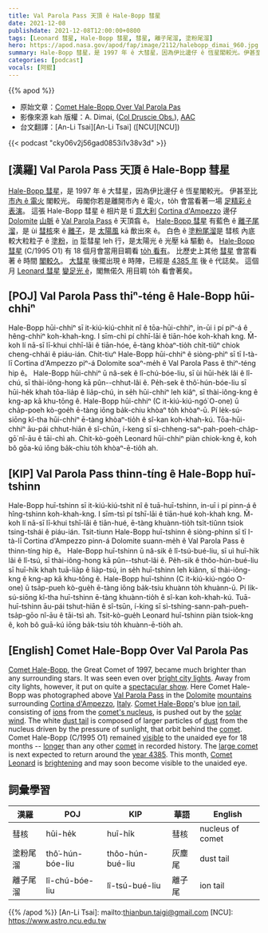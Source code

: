 ```yaml
---
title: Val Parola Pass 天頂 ê Hale-Bopp 彗星
date: 2021-12-08
publishdate: 2021-12-08T12:00:00+0800
tags: [Leonard 彗星, Hale-Bopp 彗星, 彗星, 離子尾溜, 塗粉尾溜]
hero: https://apod.nasa.gov/apod/fap/image/2112/halebopp_dimai_960.jpg
summary: Hale-Bopp 彗星，是 1997 年 ê 大彗星，因為伊比邊仔 ê 恆星閣較光。伊甚至比市內 ê 電火閣較光。毋閣你若是離開市內 ê 電火，to̍h 會當看著一場足精彩 ê 表演。
categories: [podcast]
vocals: [阿錕]
---
```


{{% apod %}}

- 原始文章：[Comet Hale-Bopp Over Val Parola Pas](https://apod.nasa.gov/apod/ap211208.html)
- 影像來源 kah 版權：A. Dimai, ([Col Druscie Obs.](https://www.cortinastelle.it/joomla30/index.php/it/osservatorio/osservatorio-del-col-druscie)), [AAC](https://www.cortinastelle.it/joomla30/index.php/it/)
- 台文翻譯：[An-Li Tsai][An-Li Tsai] ([NCU][NCU])

{{< podcast "cky06v2j56gad0853i1v38v3d" >}}

## [漢羅] Val Parola Pass 天頂 ê Hale-Bopp 彗星
[Hale-Bopp 彗星][Comet Hale-Bopp 1]，是 1997 年 ê 大彗星，因為伊比邊仔 ê 恆星閣較光。
伊甚至比 [市內 ê 電火][bright city lights] 閣較光。
毋閣你若是離開市內 ê 電火，to̍h 會當看著一場 [足精彩 ê 表演][spectacular show]。
這張 Hale-Bopp 彗星 ê 相片是 tī [意大利][Italy] [Cortina d'Ampezzo][Cortina d'Ampezzo] 邊仔 [Dolomite][Dolomite] [山脈][mountains] ê [Val Parola Pass][Val Parola Pass] ê 天頂翕 ê。
[Hale-Bopp 彗星][Comet Hale-Bopp 2] 有藍色 ê [離子尾溜][ion tail]，是 ùi [彗核][comet's nucleus]來 ê [離子][ions]，是 [太陽風][solar wind] kā 歕出來 ê。
白色 ê [塗粉尾溜][dust tail]是 彗核 內底較大粒粒子 ê [塗粉][dust]，[in][comet 2] 踅彗星 leh 行，是太陽光 ê 光壓 kā 驅動 ê。
[Hale-Bopp 彗星][Comet Hale-Bopp 2] (C/1995 O1) 有 18 個月會當用目睭看 [to̍h 看有][visible]。
比歷史上其他 [彗星][comet 2] 會當看著 ê 時間 [閣較久][longer]。
[大彗星][large comet] 後擺出現 ê 時陣，已經是 [4385 年][year 4385] 後 ê 代誌矣。
這個月 [Leonard 彗星][Comet Leonard] [變足光 ê][brightening]，閣無偌久 用目睭 to̍h 看會著矣。

## [POJ] Val Parola Pass thiⁿ-téng ê Hale-Bopp hūi-chhiⁿ
Hale-Bopp hūi-chhiⁿ sī it-kiú-kiú-chhit nî ê tōa-hūi-chhiⁿ, in-ūi i pí piⁿ-á ê hêng-chhiⁿ koh-khah-kng.
I sīm-chì pí chhī-lāi ê tiān-hóe koh-khah kng.
M̄-koh lí nā-sī lī-khui chhī-lāi ê tiān-hóe, ē-tàng khòaⁿ-tio̍h chi̍t-tiûⁿ chiok cheng-chhái ê piáu-ián.
Chit-tiuⁿ Hale-Bopp hūi-chhiⁿ ê siòng-phìⁿ sī tī I-tà-lī Cortina d'Ampezzo piⁿ-á Dolomite soaⁿ-me̍h ê Val Parola Pass ê thiⁿ-téng hip ê。
Hale-Bopp hūi-chhiⁿ ū nâ-sek ê lî-chú-bóe-liu, sī ùi hūi-he̍k lâi ê lî-chú, sī thài-iông-hong kā pûn--chhut-lâi ê.
Pe̍h-sek ê thô͘-hún-bóe-liu sī hūi-he̍k khah tōa-lia̍p ê lia̍p-chú, in se̍h hūi-chhiⁿ leh kiâⁿ, sī thài-iông-kng ê kng-ap kā khu-tōng ê.
Hale-Bopp hūi-chhiⁿ (C it-kiú-kiú-ngó͘ O-one) ū cha̍p-poeh kò-goe̍h ē-tàng iōng ba̍k-chiu khòaⁿ to̍h khòaⁿ-ū.
Pí le̍k-sú-siōng kî-tha hūi-chhiⁿ ē-tàng khòaⁿ-tio̍h ê sî-kan koh-khah-kú.
Tōa-hūi-chhiⁿ āu-pái chhut-hiān ê sî-chūn, í-keng sī sì-chheng-saⁿ-pah-poeh-cha̍p-gō͘ nî-āu ê tāi-chì ah.
Chit-kò-goe̍h Leonard hūi-chhiⁿ piàn chiok-kng ê, koh bô gōa-kú iōng ba̍k-chiu to̍h khòaⁿ-ē-tio̍h ah.

## [KIP] Val Parola Pass thinn-tíng ê Hale-Bopp huī-tshinn
Hale-Bopp huī-tshinn sī it-kiú-kiú-tshit nî ê tuā-huī-tshinn, in-uī i pí pinn-á ê hîng-tshinn koh-khah-kng.
I sīm-tsì pí tshī-lāi ê tiān-hué koh-khah kng.
M̄-koh lí nā-sī lī-khui tshī-lāi ê tiān-hué, ē-tàng khuànn-tio̍h tsi̍t-tiûnn tsiok tsing-tshái ê piáu-ián.
Tsit-tiunn Hale-Bopp huī-tshinn ê siòng-phìnn sī tī I-tà-lī Cortina d'Ampezzo pinn-á Dolomite suann-me̍h ê Val Parola Pass ê thinn-tíng hip ê。
Hale-Bopp huī-tshinn ū nâ-sik ê lî-tsú-bué-liu, sī uì huī-hi̍k lâi ê lî-tsú, sī thài-iông-hong kā pûn--tshut-lâi ê.
Pe̍h-sik ê thôo-hún-bué-liu sī huī-hi̍k khah tuā-lia̍p ê lia̍p-tsú, in se̍h huī-tshinn leh kiânn, sī thài-iông-kng ê kng-ap kā khu-tōng ê.
Hale-Bopp huī-tshinn (C it-kiú-kiú-ngóo O-one) ū tsa̍p-pueh kò-gue̍h ē-tàng iōng ba̍k-tsiu khuànn to̍h khuànn-ū.
Pí li̍k-sú-siōng kî-tha huī-tshinn ē-tàng khuànn-tio̍h ê sî-kan koh-khah-kú.
Tuā-huī-tshinn āu-pái tshut-hiān ê sî-tsūn, í-king sī sì-tshing-sann-pah-pueh-tsa̍p-gōo nî-āu ê tāi-tsì ah.
Tsit-kò-gue̍h Leonard huī-tshinn piàn tsiok-kng ê, koh bô guā-kú iōng ba̍k-tsiu to̍h khuànn-ē-tio̍h ah.


## [English] Comet Hale-Bopp Over Val Parola Pas

[Comet Hale-Bopp][Comet Hale-Bopp 1], the Great Comet of 1997, became much brighter than any surrounding stars.
It was seen even over [bright city lights][bright city lights].
Away from city lights, however, it put on quite a [spectacular show][spectacular show].
Here Comet Hale-Bopp was photographed above [Val Parola Pass][Val Parola Pass] in the [Dolomite][Dolomite] [mountains][mountains] surrounding [Cortina d'Ampezzo][Cortina d'Ampezzo], [Italy][Italy].
[Comet Hale-Bopp][Comet Hale-Bopp 2]'s blue [ion tail][ion tail], consisting of [ions][ions] from the [comet's nucleus][comet's nucleus], is pushed out by the [solar wind][solar wind].
The white [dust tail][dust tail] is composed of larger particles of [dust][dust] from the nucleus driven by the pressure of sunlight, that orbit behind the [comet][comet 1].
Comet Hale-Bopp (C/1995 O1) remained [visible][visible] to the unaided eye for 18 months -- [longer][longer] than any other [comet][comet 2] in recorded history.
The [large comet][large comet] is next expected to return around the [year 4385][year 4385].
This month, [Comet Leonard][Comet Leonard] is [brightening][brightening] and may soon become visible to the unaided eye.

## 詞彙學習

|漢羅|POJ|KIP|華語|English|
|-|-|-|-|-|
|彗核|hūi-he̍k|huī-hi̍k|彗核|nucleus of comet|
|塗粉尾溜|thô͘-hún-bóe-liu|thôo-hún-bué-liu|灰塵尾|dust tail|
|離子尾溜|lî-chú-bóe-liu|lî-tsú-bué-liu|離子尾|ion tail|

{{% /apod %}}
[An-Li Tsai]: mailto:thianbun.taigi@gmail.com
[NCU]: https://www.astro.ncu.edu.tw

[copyright]: https://apod.nasa.gov/apod/fap/lib/about_apod.html#srapply

[Comet Hale-Bopp 1]:http://www2.jpl.nasa.gov/comet/
[bright city lights]:https://apod.nasa.gov/apod/ap970408.html
[spectacular show]:https://apod.nasa.gov/apod/ap970313.html
[Val Parola Pass]:https://youtu.be/VkpNkoC4hz4
[Dolomite]:https://youtu.be/Dm7O9FnvsuE?t=17
[mountains]:https://en.wikipedia.org/wiki/Dolomites
[Cortina d'Ampezzo]:https://en.wikipedia.org/wiki/Cortina_d%27Ampezzo
[Italy]:https://en.wikipedia.org/wiki/Italy
[Comet Hale-Bopp 2]:https://en.wikipedia.org/wiki/Comet_hale_bopp
[ion tail]:http://www2.ess.ucla.edu/~jewitt/tail.html
[ions]:https://en.wikipedia.org/wiki/Ion
[comet's nucleus]:https://apod.nasa.gov/apod/ap100104.html
[solar wind]:https://apod.nasa.gov/apod/ap000318.html
[dust tail]:https://apod.nasa.gov/apod/ap001227.html
[dust]:https://apod.nasa.gov/apod/ap011117.html
[comet 1]:https://solarsystem.nasa.gov/asteroids-comets-and-meteors/comets/overview/
[visible]:https://apod.nasa.gov/cgi-bin/apod/apod_search?tquery=Bopp
[longer]:https://i.kym-cdn.com/photos/images/newsfeed/000/002/110/longcat.jpg?1241726484
[comet 2]:https://solarsystem.nasa.gov/asteroids-comets-and-meteors/comets/c-1995-o1-hale-bopp/in-depth/
[large comet]:https://apod.nasa.gov/apod/ap970414.html
[year 4385]:https://en.wikipedia.org/wiki/5th_millennium
[Comet Leonard]:https://en.wikipedia.org/wiki/C/2021_A1_(Leonard)
[brightening]:http://www.aerith.net/comet/catalog/2021A1/mag2.gif
